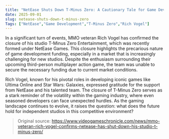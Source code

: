```yaml
---
title: "NetEase Shuts Down T-Minus Zero: A Cautionary Tale for Game Developers"
date: 2025-09-01
slug: netease-shuts-down-t-minus-zero
Tags: ["NetEase","Game Development","T-Minus Zero","Rich Vogel"]
---
```


In a significant turn of events, MMO veteran Rich Vogel has confirmed the closure of his studio T-Minus Zero Entertainment, which was recently formed under NetEase Games. This closure highlights the precarious nature of game development funding, especially in a market that is increasingly challenging for new studios. Despite the enthusiasm surrounding their upcoming third-person multiplayer action game, the team was unable to secure the necessary funding due to current market conditions.

Rich Vogel, known for his pivotal roles in developing iconic games like Ultima Online and Star Wars: Galaxies, expressed gratitude for the support from NetEase and his talented team. The closure of T-Minus Zero serves as a stark reminder of the volatility within the gaming industry, where even seasoned developers can face unexpected hurdles. As the gaming landscape continues to evolve, it raises the question: what does the future hold for independent studios in this competitive environment?
> Original source: https://www.videogameschronicle.com/news/mmo-veteran-rich-vogel-confirms-netease-has-shut-down-his-studio-t-minus-zero/